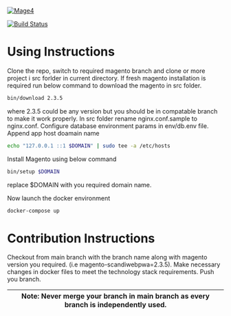 [![Mage4](http://www.mage4.com/wp-content/uploads/2019/10/Asset-1-1.png)]()

[![Build Status](https://travis-ci.org/joemccann/dillinger.svg?branch=master)](https://travis-ci.org/joemccann/dillinger)
# Using Instructions
Clone the repo, switch to required magento branch  and clone or more project i src
forlder in current directory. If fresh magento installation is required run below command to download the magento in src folder.

```sh
bin/download 2.3.5
```
where 2.3.5 could be any version but you should be in compatable branch to make it work properly.
In src folder rename nginx.conf.sample to nginx.conf.
Configure database environment params in  env/db.env file.
Append app host doamain name 

```sh
echo "127.0.0.1 ::1 $DOMAIN" | sudo tee -a /etc/hosts
```
Install Magento using below command 
```sh
bin/setup $DOMAIN
```
replace $DOMAIN with you required domain name.

Now launch the docker environment 
```sh
docker-compose up
```
# Contribution Instructions
Checkout from main branch with the branch name along with magento version you required. (i.e magento-scandiwebpwa=2.3.5). Make necessary changes in docker files to meet the technology stack requirements. Push you branch.

| Note: Never merge your branch in main branch as every branch is independently used.   |
| --- |